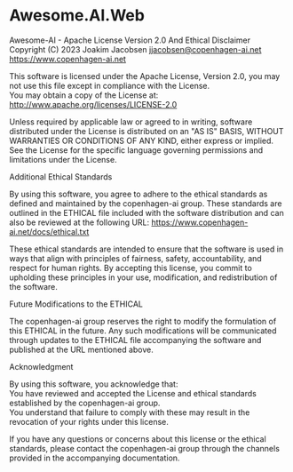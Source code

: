 # Awesome.AI.Web
 
Awesome-AI - Apache License Version 2.0 And Ethical Disclaimer  
Copyright (C) 2023 Joakim Jacobsen <jjacobsen@copenhagen-ai.net>  
https://www.copenhagen-ai.net  
  
This software is licensed under the Apache License, Version 2.0, you may not use this file except in compliance with the License.  
You may obtain a copy of the License at: http://www.apache.org/licenses/LICENSE-2.0  
  
Unless required by applicable law or agreed to in writing, software distributed under the License is distributed on an "AS IS" BASIS, WITHOUT WARRANTIES OR CONDITIONS OF ANY KIND, either express or implied. See the License for the specific language governing permissions and limitations under the License.  
  
Additional Ethical Standards  
  
By using this software, you agree to adhere to the ethical standards as defined and maintained by the copenhagen-ai group. These standards are outlined in the ETHICAL file included with the software distribution and can also be reviewed at the following URL: https://www.copenhagen-ai.net/docs/ethical.txt  
  
These ethical standards are intended to ensure that the software is used in ways that align with principles of fairness, safety, accountability, and respect for human rights. By accepting this license, you commit to upholding these principles in your use, modification, and redistribution of the software.  
  
Future Modifications to the ETHICAL  
  
The copenhagen-ai group reserves the right to modify the formulation of this ETHICAL in the future. Any such modifications will be communicated through updates to the ETHICAL file accompanying the software and published at the URL mentioned above.  
  
Acknowledgment  
  
By using this software, you acknowledge that:  
You have reviewed and accepted the License and ethical standards established by the copenhagen-ai group.  
You understand that failure to comply with these may result in the revocation of your rights under this license.  
  
If you have any questions or concerns about this license or the ethical standards, please contact the copenhagen-ai group through the channels provided in the accompanying documentation.  
